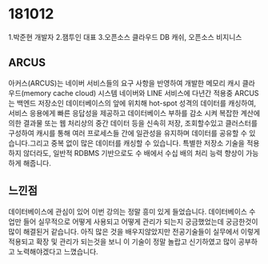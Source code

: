 <ARCUS> 181012
========================
1.박준현 개발자
2.잼투인 대표
3.오픈소스 클라우드 DB 캐쉬, 오픈소스 비지니스

ARCUS 
--------------------------
아커스(ARCUS)는 네이버 서비스들의 요구 사항을 반영하여 개발한 메모리 캐시 클라우드(memory cache cloud) 시스템
네이버와 LINE 서비스에 다년간 적용중
ARCUS는 백엔드 저장소인 데이터베이스의 앞에 위치해 hot-spot 성격의 데이터를 캐싱하여, 서비스 응용에게 
빠른 응답성을 제공하고 데이터베이스 부하를 감소 시켜 복잡한 계산에 의한 결과물 또는 웹 처리상의 중간 데이터 등을 신속히 저장, 조회할수있고 
클러스터를 구성하여 캐시를 통해 여러 프로세스들 간에 일관성을 유지하며 데이터를 공유할 수 있습니다.그리고 중복 없이 많은 데이터를 캐싱할 수 있습니다.
특별한 저장소 기술을 적용하지 않더라도, 일반적 RDBMS 기반으로도 수 배에서 수십 배의 처리 능력 향상이 가능하게 해줍니다.


느낀점
-----------------------
데이터베이스에 관심이 있어 이번 강의는 정말 흥미 있게 들었습니다. 데이터베이스 수업만 들어 실무적으로 어떻게 사용되고 어떻게 관리가 되는지
궁금했었는데 궁금한것이 많이 해결된거 같습니다. 아직 많은 것을 배우지않았지만 전공기술들이 실무에서 이렇게 적용되고 확장 및 관리가 되는것을 보니 이 기술이 정말 놀랍고 신기하였고 많이 공부하고 노력해야겠다고 느꼈습니다.

